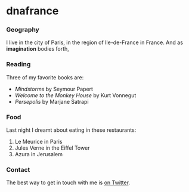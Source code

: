 # dnafrance

### Geography

I live in the city of Paris, in the region of Ile-de-France in France.
And as **imagination** bodies forth,

### Reading

Three of my favorite books are:

- *Mindstorms* by Seymour Papert
- *Welcome to the Monkey House* by Kurt Vonnegut
- *Persepolis* by Marjane Satrapi

### Food

Last night I dreamt about eating in these restaurants:
1. Le Meurice in Paris
2. Jules Verne in the Eiffel Tower
3. Azura in Jerusalem

### Contact

The best way to get in touch with me is [on Twitter](https://twitter.com/itsmaloy).
